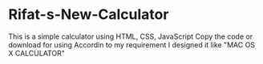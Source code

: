 # Rifat-s-New-Calculator
This is a simple calculator using HTML, CSS, JavaScript
Copy the code or download for using
Accordin to my requirement I designed it like "MAC OS X CALCULATOR"
